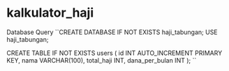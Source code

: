 # kalkulator_haji

Database Query
``CREATE DATABASE IF NOT EXISTS haji_tabungan;
USE haji_tabungan;

CREATE TABLE IF NOT EXISTS users (
    id INT AUTO_INCREMENT PRIMARY KEY,
    nama VARCHAR(100),
    total_haji INT,
    dana_per_bulan INT
);
``